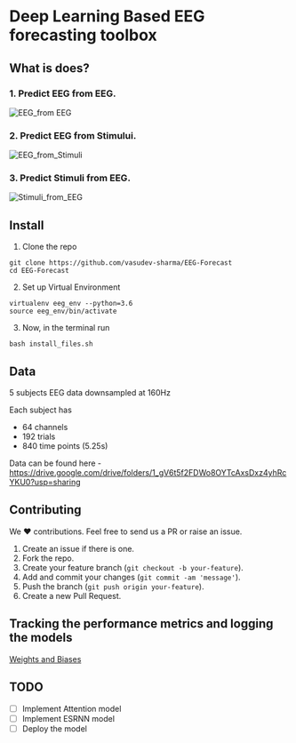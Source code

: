 # Deep Learning Based EEG forecasting toolbox
## What is does?

### 1. Predict EEG from EEG.
![EEG_from EEG](https://github.com/vasudev-sharma/EEG/blob/master/.static/images/EEG_from_EEG.png)
### 2. Predict EEG from Stimului.
![EEG_from_Stimuli](https://github.com/vasudev-sharma/EEG/blob/master/.static/images/EEG_from_Stimuli.png)
### 3. Predict Stimuli from EEG.

![Stimuli_from_EEG](https://github.com/vasudev-sharma/EEG/blob/master/.static/images/Stimulus_from_EEG.png)
## Install
1. Clone the repo
~~~
git clone https://github.com/vasudev-sharma/EEG-Forecast
cd EEG-Forecast
~~~
2. Set up Virtual Environment
```
virtualenv eeg_env --python=3.6
source eeg_env/bin/activate
```

3. Now, in the terminal run
```
bash install_files.sh
```

## Data
5 subjects EEG data downsampled at 160Hz <br>

Each subject has 
- 64 channels
- 192 trials
- 840 time points (5.25s) 

Data can be found here - https://drive.google.com/drive/folders/1_gV6t5f2FDWo8OYTcAxsDxz4yhRcYKU0?usp=sharing

## Contributing
We ❤️ contributions. Feel free to send us a PR or raise an issue.

1. Create an issue if there is one.
2. Fork the repo.
3. Create your feature branch (`git checkout -b your-feature`).
4. Add and commit your changes (`git commit -am 'message'`).
5. Push the branch (`git push origin your-feature`).
6. Create a new Pull Request.

## Tracking the performance metrics and logging the models

[Weights and Biases](https://wandb.ai/)

## TODO
- [ ] Implement Attention model
- [ ] Implement ESRNN model
- [ ] Deploy the model 
